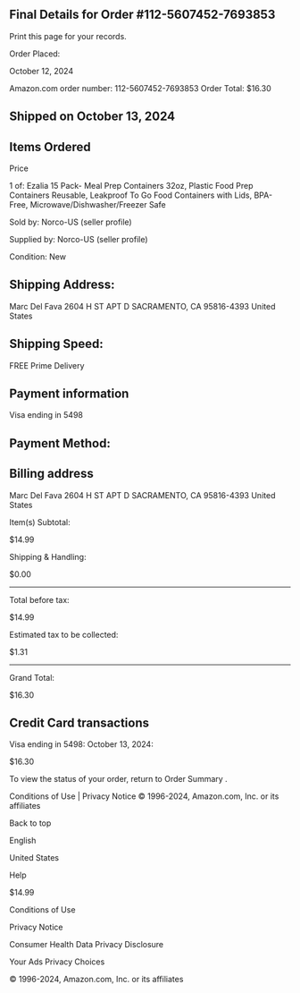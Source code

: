 <!-- image -->

## Final Details for Order #112-5607452-7693853

Print this page for your records.

Order Placed:

October 12, 2024

Amazon.com order number: 112-5607452-7693853 Order Total: $16.30

## Shipped on October 13, 2024

## Items Ordered

Price

1 of: Ezalia 15 Pack- Meal Prep Containers 32oz, Plastic Food Prep Containers Reusable, Leakproof To Go Food Containers with Lids, BPA-Free, Microwave/Dishwasher/Freezer Safe

Sold by: Norco-US (seller profile)

Supplied by: Norco-US (seller profile)

Condition: New

## Shipping Address:

Marc Del Fava 2604 H ST APT D SACRAMENTO, CA 95816-4393 United States

## Shipping Speed:

FREE Prime Delivery

## Payment information

Visa  ending in 5498

## Payment Method:

## Billing address

Marc Del Fava 2604 H ST APT D SACRAMENTO, CA 95816-4393 United States

Item(s) Subtotal:

$14.99

Shipping & Handling:

$0.00

-----

Total before tax:

$14.99

Estimated tax to be collected:

$1.31

-----

Grand Total:

$16.30

## Credit Card transactions

Visa ending in 5498: October 13, 2024:

$16.30

To view the status of your order, return to Order Summary .

Conditions of Use | Privacy Notice © 1996-2024, Amazon.com, Inc. or its affiliates

Back to top

English

United States

Help

$14.99

Conditions of Use

Privacy Notice

Consumer Health Data Privacy Disclosure

Your Ads Privacy Choices

© 1996-2024, Amazon.com, Inc. or its affiliates